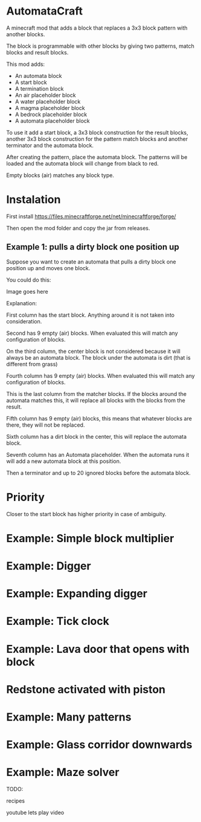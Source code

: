 # AutomataCraft

A minecraft mod that adds a block that replaces a 3x3 block pattern with another blocks.

The block is programmable with other blocks by giving two patterns, 
match blocks and result blocks.

This mod adds:

- An automata block
- A start block
- A termination block
- An air placeholder block
- A water placeholder block
- A magma placeholder block
- A bedrock placeholder block
- A automata placeholder block

To use it add a start block, a 3x3 block construction for the result blocks, another 3x3 
block construction for the pattern match blocks and another terminator and 
the automata block.

After creating the pattern, place the automata block. The patterns will 
be loaded and the automata block will change from black to red.

Empty blocks (air) matches any block type.

# Instalation

First install https://files.minecraftforge.net/net/minecraftforge/forge/

Then open the mod folder and copy the jar from releases.

## Example 1: pulls a dirty block one position up

Suppose you want to create an automata that pulls a dirty block one position up and moves one block.

You could do this:

Image goes here
 
Explanation:

First column has the start block. Anything around it is not taken into consideration.

Second has 9 empty (air) blocks. When evaluated this will match any configuration of blocks.

On the third column, the center block is not considered because it will always be an automata block.
The block under the automata is dirt (that is different from grass)

Fourth column has 9 empty (air) blocks. When evaluated this will match any configuration of blocks.

This is the last column from the matcher blocks. If the blocks around the automata matches this, 
it will replace all blocks with the blocks from the result.

Fifth column has 9 empty (air) blocks, this means that whatever blocks are there, they will not be replaced.

Sixth column has a dirt block in the center, this will replace the automata block.

Seventh column has an Automata placeholder. When the automata runs it will add a new automata block at this position.

Then a terminator and up to 20 ignored blocks before the automata block.

# Priority

Closer to the start block has higher priority in case of ambiguity.

# Example: Simple block multiplier

# Example: Digger

# Example: Expanding digger

# Example: Tick clock

# Example: Lava door that opens with block

# Redstone activated with piston

# Example: Many patterns

# Example: Glass corridor downwards

# Example: Maze solver

TODO:

recipes

youtube lets play video